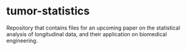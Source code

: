 # tumor-statistics
Repository that contains files for an upcoming paper on the statistical analysis of longitudinal data, and their application on biomedical engineering.
